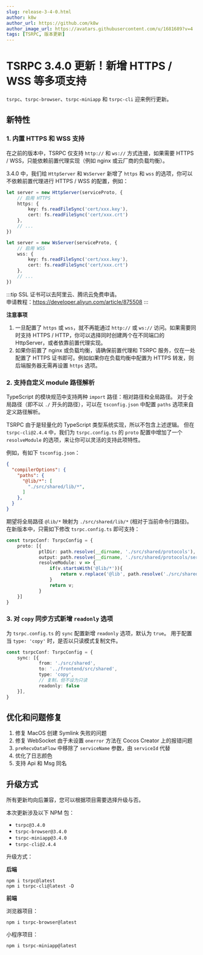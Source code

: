 ```yaml
---
slug: release-3-4-0.html
author: k8w
author_url: https://github.com/k8w
author_image_url: https://avatars.githubusercontent.com/u/1681689?v=4
tags: [TSRPC, 版本更新]
---
```


# TSRPC 3.4.0 更新！新增 HTTPS / WSS 等多项支持

`tsrpc`、`tsrpc-browser`、`tsrpc-miniapp` 和 `tsrpc-cli` 迎来例行更新。

## 新特性

### 1. 内置 HTTPS 和 WSS 支持

在之前的版本中，TSRPC 仅支持 `http://` 和 `ws://` 方式连接，如果需要 HTTPS / WSS，只能依赖前置代理实现（例如 nginx 或云厂商的负载均衡）。

3.4.0 中，我们给 `HttpServer` 和 `WsServer` 新增了 `https` 和 `wss` 的选项，你可以不依赖前置代理进行 HTTPS / WSS 的配置，例如：

```ts
let server = new HttpServer(serviceProto, {
    // 启用 HTTPS
    https: {
        key: fs.readFileSync('cert/xxx.key'),
        cert: fs.readFileSync('cert/xxx.crt')
    },
    // ...
})
```

```ts
let server = new WsServer(serviceProto, {
    // 启用 WSS
    wss: {
        key: fs.readFileSync('cert/xxx.key'),
        cert: fs.readFileSync('cert/xxx.crt')
    },
    // ...
})
```

:::tip
SSL 证书可以去阿里云、腾讯云免费申请。<br/>
申请教程：https://developer.aliyun.com/article/875508
:::

**注意事项**

1. 一旦配置了 `https` 或 `wss`，就不再能通过 `http://` 或 `ws://` 访问。如果需要同时支持 HTTPS / HTTP，你可以选择同时创建两个在不同端口的 HttpServer，或者依靠前置代理实现。
2. 如果你前置了 nginx 或负载均衡，请确保前置代理和 TSRPC 服务，仅在一处配置了 HTTPS 证书即可。例如如果你在负载均衡中配置为 HTTPS 转发，则后端服务器无需再设置 `https` 选项。

### 2. 支持自定义 module 路径解析

TypeScript 的模块规范中支持两种 `import` 路径：相对路径和全局路径。
对于全局路径（即不以 `./` 开头的路径），可以在 `tsconfig.json` 中配置 `paths` 选项来自定义路径解析。

TSRPC 由于是轻量化的 TypeScript 类型系统实现，所以不包含上述逻辑。
但在 `tsrpc-cli@2.4.4` 中，我们为 `tsrpc.config.ts` 的 `proto` 配置中增加了一个 `resolveModule` 的选项，来让你可以灵活的支持此项特性。

例如，有如下 `tsconfig.json`：

```json title=tsconfig.json
{
  "compilerOptions": {
    "paths": {
      "@lib/*": [
        "./src/shared/lib/*",
      ]
    },
  }
}
```

期望将全局路径 `@lib/*` 映射为 `./src/shared/lib/*` (相对于当前命令行路径)。在新版本中，只需如下修改 `tsrpc.config.ts` 即可支持：

```ts title=tsrpc.config.ts
const tsrpcConf: TsrpcConfig = {
    proto: [{
            ptlDir: path.resolve(__dirname, './src/shared/protocols'),
            output: path.resolve(__dirname, './src/shared/protocols/serviceProto.ts'),
            resolveModule: v => {
                if(v.startsWith('@lib/*')){
                    return v.replace('@lib', path.resolve('./src/shared/lib'));
                }
                return v;
            }
    }]
}
```

### 3. 对 `copy` 同步方式新增 `readonly` 选项

为 `tsrpc.config.ts` 的 `sync` 配置新增 `readonly` 选项，默认为 `true`。
用于配置当 `type: 'copy'` 时，是否以只读模式复制文件。

```ts title=tsrpc.config.ts
const tsrpcConf: TsrpcConfig = {
    sync: [{
            from: './src/shared',
            to: '../frontend/src/shared',
            type: 'copy',
            // 复制，但不设为只读
            readonly: false
    }],
}
```

## 优化和问题修复

1. 修复 MacOS 创建 Symlink 失败的问题
2. 修复 WebSocket 由于未设置 `onerror` 方法在 Cocos Creator 上的报错问题
3. `preRecvDataFlow` 中移除了 `serviceName` 参数，由 `serviceId` 代替
4. 优化了日志颜色
5. 支持 Api 和 Msg 同名

## 升级方式

所有更新均向后兼容，您可以根据项目需要选择升级与否。

本次更新涉及以下 NPM 包：
- `tsrpc@3.4.0`
- `tsrpc-browser@3.4.0`
- `tsrpc-miniapp@3.4.0`
- `tsrpc-cli@2.4.4`

升级方式：

**后端**
```
npm i tsrpc@latest
npm i tsrpc-cli@latest -D
```

**前端**

浏览器项目：
```
npm i tsrpc-browser@latest
```

小程序项目：
```
npm i tsrpc-miniapp@latest
```